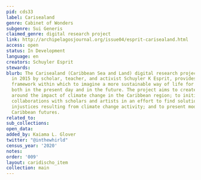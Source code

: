 ```yaml
---
pid: cds33
label: Carisealand
genre: Cabinet of Wonders
subgenre: Sui Generis
claimed_genre: digital research project
link: http://archipelagosjournal.org/issue04/esprit-carisealand.html
access: open
status: In Development
language: en
creators: Schuyler Esprit
stewards:
blurb: The Carisealand (Caribbean Sea and Land) digital research project, launched
  in 2015 by scholar, teacher, and activist Schuyler K Esprit, provides an interactive
  framework within which to imagine a more sustainable way of life for Caribbean people,
  both in the present day and in the future. The project aims to create awareness
  around the impact of climate change in the Caribbean region; to initiate and sustain
  collaborations with scholars and artists in an effort to find solutions to social
  injustices resulting from climate change activity; and to present models for alternate
  Caribbean futures.
related_to:
sub_collections:
open_data:
added_by: Kaiama L. Glover
twitter: "@inthewhirld"
census_year: '2020'
notes:
order: '009'
layout: caridischo_item
collection: main
---
```

